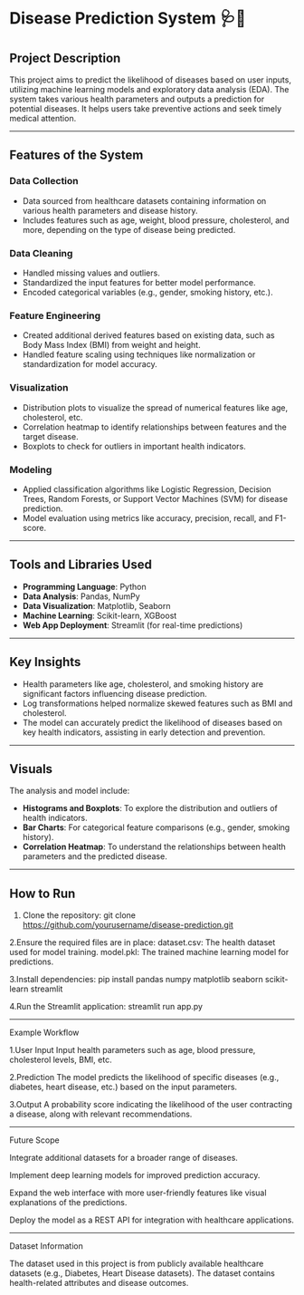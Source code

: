 # Disease Prediction System 🩺💉

## Project Description
This project aims to predict the likelihood of diseases based on user inputs, utilizing machine learning models and exploratory data analysis (EDA). The system takes various health parameters and outputs a prediction for potential diseases. It helps users take preventive actions and seek timely medical attention.

---

## Features of the System

### **Data Collection**
- Data sourced from healthcare datasets containing information on various health parameters and disease history.
- Includes features such as age, weight, blood pressure, cholesterol, and more, depending on the type of disease being predicted.

### **Data Cleaning**
- Handled missing values and outliers.
- Standardized the input features for better model performance.
- Encoded categorical variables (e.g., gender, smoking history, etc.).

### **Feature Engineering**
- Created additional derived features based on existing data, such as Body Mass Index (BMI) from weight and height.
- Handled feature scaling using techniques like normalization or standardization for model accuracy.

### **Visualization**
- Distribution plots to visualize the spread of numerical features like age, cholesterol, etc.
- Correlation heatmap to identify relationships between features and the target disease.
- Boxplots to check for outliers in important health indicators.

### **Modeling**
- Applied classification algorithms like Logistic Regression, Decision Trees, Random Forests, or Support Vector Machines (SVM) for disease prediction.
- Model evaluation using metrics like accuracy, precision, recall, and F1-score.

---

## Tools and Libraries Used
- **Programming Language**: Python
- **Data Analysis**: Pandas, NumPy
- **Data Visualization**: Matplotlib, Seaborn
- **Machine Learning**: Scikit-learn, XGBoost
- **Web App Deployment**: Streamlit (for real-time predictions)

---

## Key Insights
- Health parameters like age, cholesterol, and smoking history are significant factors influencing disease prediction.
- Log transformations helped normalize skewed features such as BMI and cholesterol.
- The model can accurately predict the likelihood of diseases based on key health indicators, assisting in early detection and prevention.

---

## Visuals
The analysis and model include:
- **Histograms and Boxplots**: To explore the distribution and outliers of health indicators.
- **Bar Charts**: For categorical feature comparisons (e.g., gender, smoking history).
- **Correlation Heatmap**: To understand the relationships between health parameters and the predicted disease.

---

## How to Run

1. Clone the repository:
   git clone https://github.com/yourusername/disease-prediction.git

2.Ensure the required files are in place:
dataset.csv: The health dataset used for model training.
model.pkl: The trained machine learning model for predictions.

3.Install dependencies:
pip install pandas numpy matplotlib seaborn scikit-learn streamlit

4.Run the Streamlit application:
streamlit run app.py

---
Example Workflow

1.User Input
Input health parameters such as age, blood pressure, cholesterol levels, BMI, etc.

2.Prediction
The model predicts the likelihood of specific diseases (e.g., diabetes, heart disease, etc.) based on the input parameters.

3.Output
A probability score indicating the likelihood of the user contracting a disease, along with relevant recommendations.

----
Future Scope

Integrate additional datasets for a broader range of diseases.

Implement deep learning models for improved prediction accuracy.

Expand the web interface with more user-friendly features like visual explanations of the predictions.

Deploy the model as a REST API for integration with healthcare applications.

----
Dataset Information

The dataset used in this project is from publicly available healthcare datasets (e.g., Diabetes, Heart Disease datasets). The dataset contains health-related attributes and disease outcomes.



